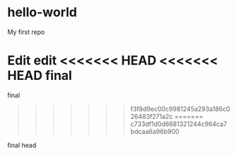 # hello-world
My first repo

Edit
edit
<<<<<<< HEAD
<<<<<<< HEAD
final
=======
final
>>>>>>> f3f8d9ec00c9981245a293a186c026483f271a2c
=======
>>>>>>> c733df1d0d6681321244c964ca7bdcaa6a96b900

final head
